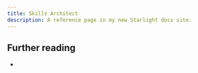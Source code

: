 ```yaml
---
title: Skills Architect
description: A reference page in my new Starlight docs site.
---
```




## Further reading
- 
